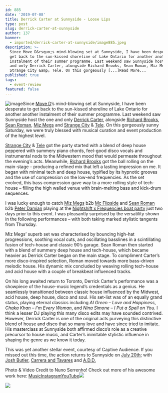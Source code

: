 ```yaml
---
id: 885
date: '2019-07-08'
title: Derrick Carter at Sunnyside - Loose Lips
type: post
slug: derrick-carter-at-sunnyside
author: 137
banner:
  - imported/derrick-carter-at-sunnyside/image885.jpeg
description: >-
  Since Move D&rsquo;s mind-blowing set at Sunnyside, I have been desperate to
  get back to the sun-kissed shoreline of Lake Ontario for another another
  instalment of their summer programme. Last weekend saw Sunnyside host the one
  and only Derrick Carter, alongside Richard Brooks, Sean Roman, Miz Megs and
  Strange City &amp; Tele. On this gorgeously [...]Read More...
published: true
tags:
  - event-review
featured: false
---
```

![image](../imported/derrick-carter-at-sunnyside/image885.jpeg)Since [Move D](http://loose-lips.co.uk/blog/take-a-walk-on-the-sunnyside?fbclid=IwAR0Tdf2MeZUwtQ4U_hjLXRdu7C1xkTd4aXxmin68HkqBUfLHdqWg60m18U0)’s mind-blowing set at Sunnyside, I have been desperate to get back to the sun-kissed shoreline of Lake Ontario for another another instalment of their summer programme. Last weekend saw Sunnyside host the one and only [Derrick Carter](https://www.facebook.com/Derrick-Carter-8264478846/), alongside [Richard Brooks](https://www.facebook.com/BrooksChord/), [Sean Roman](https://www.facebook.com/sromanmusic/), [Miz Megs](https://www.facebook.com/djmizmegs/) and [Strange City](https://www.facebook.com/strangecitymusic) & [Tele](https://www.facebook.com/teledj1). On this gorgeously sunny Saturday, we were truly blessed with musical curation and event production of the highest level. 

[Strange City](https://www.facebook.com/strangecitymusic) & [Tele](https://www.facebook.com/teledj1) got the party started with a blend of deep house peppered with summery piano chords, feel-good disco vocals and instrumental nods to the Midwestern mood that would permeate throughout the evening’s acts. Meanwhile, [Richard Brooks](https://www.facebook.com/BrooksChord/) got the ball rolling on the main-stage – producing a refined mix that left a lasting impression on me. It began with minimal tech and deep house, typified by its hypnotic grooves and the use of compression on the low-end frequencies. As the set evolved, this bass compression gave way to a more rolling style of tech-house – filling the high walled venue with brain-melting bass and kick-drum sequences. 

I was lucky enough to catch [Miz Megs](https://www.facebook.com/djmizmegs/) b2b [Mc Flipside](https://www.facebook.com/mcflipside/) and [Sean Roman](https://www.facebook.com/sromanmusic/) b2b [Peter Damian](https://www.facebook.com/peterdamianmusic/) playing at the [Nightshift x Frequencies boat party](http://loose-lips.co.uk/blog/night-shift-x-frequencies-charity-cruise) just two days prior to this event. I was pleasantly surprised by the versatility shown in the following performances – with both taking marked stylistic tangents from Thursday. 

Miz Megs’ superb set was characterised by bouncing high-hat progressions, soothing vocal cuts, and oscillating basslines in a scintillating fusion of tech-house and classic 90’s garage. Sean Roman then started with a blend of summery deep house and tech-house, which became heavier as Derrick Carter began on the main stage. To compliment Carter’s more disco-inspired selection, Roman moved towards more bass-driven melodic house. His dynamic mix concluded by weaving rolling tech-house and acid house with a couple of breakbeat influenced tracks. 

On his long awaited return to Toronto, Derrick Carter’s performance was a showpiece of the house-music legend’s credentials as a genius. He seamlessly transitioned between classic house influenced by the Midwest, acid house, deep house, disco and soul. His set-list was of an equally grand status, playing eternal classics including _Al Green – Love and Happiness_, _Chaka Khan – I'm Every Woman_, and _Nina Simone – I Put a Spell on You_. I think a lesser DJ playing this many disco edits may have sounded contrived. However, Derrick Carter is one of the original acts purveying this distinctive blend of house and disco that so many love and have since tried to imitate. His masterclass at Sunnyside both affirmed disco’s role as a creative precursor to house music, and Carter’s inimitable stylistic influence in shaping the genre as we know it today. 

This was yet another stellar event, courtesy of Captive Audience. If you missed out this time, the action returns to Sunnyside on [July 20th](https://www.facebook.com/events/2339886996098305/); with [Josh Butler](https://www.facebook.com/joshbutlermusic/), [Carrera and Tavares](https://www.facebook.com/djcarerraandtavares/) and [A.D.D.](https://www.facebook.com/A.D.D.toronto/) 

Photo & Video Credit to Nuno Serrenho! Check out more of his awesome work here: [Music](https://hearthis.at/nuner/?fbclid=IwAR1Fb6r9yoN1rZM8wo_jBQayk0IRx_cDKspqiZmFD4TsRHhDcr3A3EuGhTY)[Instagram](https://www.instagram.com/nuniverse/?fbclid=IwAR0pyczqXSHKyBvRO7TSxWqv8joiFoteWX1krw6x6JeGL5RXcO0ZRSXyEbI)[YouTube](https://www.youtube.com/playlist?list=PLwmEwQixQ2_rv1hhbMX0oOL8LFX_Ogzyb&fbclid=IwAR3tzmceaNZdQgxw9MoUIbfaUi5EFGyAPwyGAbGqTp8Zt2s9fRq_riYbRLc)![](/wp-content/uploads/live/img/wysiwyg/5d225eac6c546.jpg)

![](/wp-content/uploads/live/img/wysiwyg/5d225ec49f0f4.jpg)